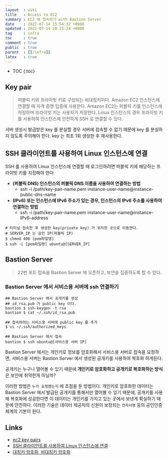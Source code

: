 ```yaml
---
layout  : wiki
title   : Access to EC2
summary : EC2 에 접속하기 with Bastion Server
date    : 2022-07-14 15:54:32 +0900
updated : 2022-07-14 20:15:24 +0900
tag     : infra
toc     : true
comment : true
public  : true
parent  : [[/infra]]
latex   : true
---
```

* TOC
{:toc}
 
## Key pair

> 퍼블릭 키와 프라이빗 키로 구성되는 비대칭키이다. Amazon EC2 인스턴스에 연결할 때 자격 증명 입증에 사용한다. Amazon EC2는 퍼블릭 키를 인스턴스에 저장하며 프라이빗 키는 사용자가 저장한다. Linux 인스턴스의 경우 프라이빗 키를 사용하여 인스턴스에 안전하게 SSH 로 연결할 수 있다.

서버 생성시 발급받은 key 를 분실할 경우 서버에 접속할 수 없기 때문에 key 를 분실하지 않도록 주의해야 한다. key 는 최초 1회 생성한 후 재사용한다.

## SSH 클라이언트를 사용하여 Linux 인스턴스에 연결

SSH 를 사용하여 Linux 인스턴스에 연결할 때 로그인하려면 퍼블릭 키에 해당하는 프라이빗 키를 지정해야 한다.

- __(퍼블릭 DNS) 인스턴스의 퍼블릭 DNS 이름을 사용하여 연결하는 방법__
  - ssh -i /path/key-pair-name.pem instance-user-name@instance-public-dns-name
- __(IPv6) 또는 인스턴스에 IPv6 주소가 있는 경우, 인스턴스의 IPv6 주소를 사용하여 연결하는 방법__
  - ssh -i /path/key-pair-name.pem instance-user-name@instance-IPv6-address

```shell
# 터미널 접속한 후 생성한 key(private key) 가 위치한 곳으로 이동한다.
# SERVER_IP 는 공인 IP(퍼블릭 IP)
$ chmod 400 [pem파일명]
$ ssh -i [pem파일명] ubuntu@[SERVER_IP]
```

## Bastion Server

> 22번 포트 접속을 Bastion Server 에 오픈하고, 보안을 집중하도록 할 수 있다.

### Bastion Server 에서 서비스용 서버에 ssh 연결하기

```shell
## Bastion Server 에서 공개키를 생성
## id_rsa.pub 가 public key 이다.
bastion $ ssh-keygen -t rsa
bastion $ cat ~/.ssh/id_rsa.pub

## 접속하려는 서비스용 서버에 public key 를 추가
$ vi ~/.ssh/authorized_keys

## Bastion Server 에서 접속
bastion $ ssh ubuntu@[서비스용 서버 IP]
```

Bastion Server 에서는 개인키로 정보를 암호화해서 서비스용 서버로 접속을 요청하면, 서비스용 서버는 Bastion Server 에서 생성된 공개키를 사용하여 복호화 하게된다.

공개키는 누구나 열어볼 수 있기 때문에 __개인키로 암호화하고 공개키로 복호화하는 방식__ 은 보안에 취약한게 아닐까?
 
이러한 방법은 `누가 요청했는지` 에 초첨을 둔 방법이다. 개인키로 암호화한 데이터는 Bastion Server 에서 발급된 공개키를 통해서만 열어볼 수 있기 때문에, 공개키를 사용해 복호화에 성공한다면 이 데이터는 개인키를 가지고 있는 곳에서 보낸게 확실하기 때문에 안전하다. 이러한 기술은 데이터 제공자의 신원이 보장되는 `전자서명` 등의 공인인증체계의 기본이 된다.

## Links

- [ec2 key pairs](https://docs.aws.amazon.com/ko_kr/AWSEC2/latest/UserGuide/ec2-key-pairs.html)
- [SSH 클라이언트를 사용하여 Linux 인스턴스에 연결](https://docs.aws.amazon.com/ko_kr/AWSEC2/latest/UserGuide/AccessingInstancesLinux.html)
- [대칭키 암호화, 비대칭키 암호화](https://universitytomorrow.com/22)
